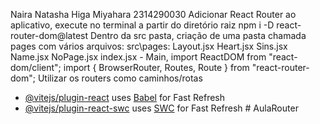Naira Natasha Higa Miyahara 2314290030
Adicionar React Router ao aplicativo, execute no terminal a partir do diretório raiz npm i -D react-router-dom@latest
Dentro da src pasta, criação de uma pasta chamada pages com vários arquivos:
src\pages\:
Layout.jsx
Heart.jsx
Sins.jsx
Name.jsx
NoPage.jsx
index.jsx - Main,  import ReactDOM from "react-dom/client";
import { BrowserRouter, Routes, Route } from "react-router-dom";
Utilizar os routers como caminhos/rotas

- [@vitejs/plugin-react](https://github.com/vitejs/vite-plugin-react/blob/main/packages/plugin-react/README.md) uses [Babel](https://babeljs.io/) for Fast Refresh
- [@vitejs/plugin-react-swc](https://github.com/vitejs/vite-plugin-react-swc) uses [SWC](https://swc.rs/) for Fast Refresh
#   A u l a R o u t e r 
